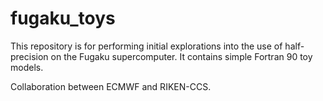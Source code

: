 # fugaku_toys
This repository is for performing initial explorations into the use of
half-precision on the Fugaku supercomputer. It contains simple Fortran 90
toy models.

Collaboration between ECMWF and RIKEN-CCS.
